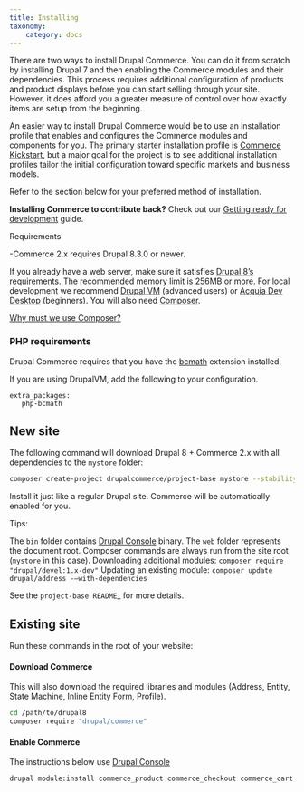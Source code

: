 ```yaml
---
title: Installing
taxonomy:
    category: docs
---
```


There are two ways to install Drupal Commerce. You can do it from scratch by installing Drupal 7 and then enabling the Commerce modules and their dependencies. This process requires additional configuration of products and product displays before you can start selling through your site.  However, it does afford you a greater measure of control over how exactly items are setup from the beginning.

An easier way to install Drupal Commerce would be to use an installation profile that enables and configures the Commerce modules and components for you.  The primary starter installation profile is <a href="http://drupal.org/project/commerce_kickstart">Commerce Kickstart</a>, but a major goal for the project is to see additional installation profiles tailor the initial configuration toward specific markets and business models.

Refer to the section below for your preferred method of installation.

**Installing Commerce to contribute back?** Check out our [Getting ready for development](../04.contributing/01.development-environment) guide.

Requirements

 -Commerce 2.x requires Drupal 8.3.0 or newer.
 
 If you already have a web server, make sure it satisfies [Drupal 8’s requirements].
 The recommended memory limit is 256MB or more. For local development we recommend
 [Drupal VM] (advanced users) or [Acquia Dev Desktop] (beginners). You will also need [Composer].
 
 [Why must we use Composer?]
 
 ### PHP requirements
 
 Drupal Commerce requires that you have the [bcmath](http://php.net/manual/en/intro.bc.php) extension installed. 
 
 If you are using DrupalVM, add the following to your configuration.
 
 ```
 extra_packages:
    php-bcmath
 ```
 
 ## New site
 
 The following command will download Drupal 8 + Commerce 2.x with all
 dependencies to the `mystore` folder:
 
 ```bash
 composer create-project drupalcommerce/project-base mystore --stability dev
 ```
 
 Install it just like a regular Drupal site. Commerce will be
 automatically enabled for you.
 
 Tips:
 
   The `bin` folder contains [Drupal Console] binary.
   The `web` folder represents the document root.
   Composer commands are always run from the site root (`mystore` in this case).
   Downloading additional modules:   `composer require "drupal/devel:1.x-dev"`
   Updating an existing module: `composer update drupal/address -–with-dependencies`
 
 See the `project-base README`_ for more details.
 
 ## Existing site
 
 Run these commands in the root of your website:
 
 #### Download Commerce
 
 This will also download the required libraries and modules (Address, Entity, State Machine, Inline Entity Form, Profile).
 
 ```bash
 cd /path/to/drupal8
 composer require "drupal/commerce"
 ```
 
 #### Enable Commerce
 
 The instructions below use [Drupal Console]
 
 ```bash
 drupal module:install commerce_product commerce_checkout commerce_cart
 ```
 
 [Drupal 8’s requirements]: https://www.drupal.org/requirements
 [Drupal VM]: http://www.drupalvm.com/
 [Acquia Dev Desktop]: https://www.acquia.com/products-services/dev-desktop
 [Composer]: https://getcomposer.org/doc/00-intro.rst#installation-linux-unix-osx
 [Why must we use Composer?]: https://bojanz.wordpress.com/2015/09/18/d8-composer-definitive-intro/
 [Drupal Console]: https://drupalconsole.com
 [project-base README]: https://github.com/drupalcommerce/project-base/blob/8.x/README.md